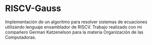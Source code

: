 # RISCV-Gauss
Implementación de un algoritmo para resolver sistemas de ecuaciones utilizando lenguaje ensamblador de RISCV. Trabajo realizado con mi compañero German Katzenelson para la materia Organización de las Computadoras.
